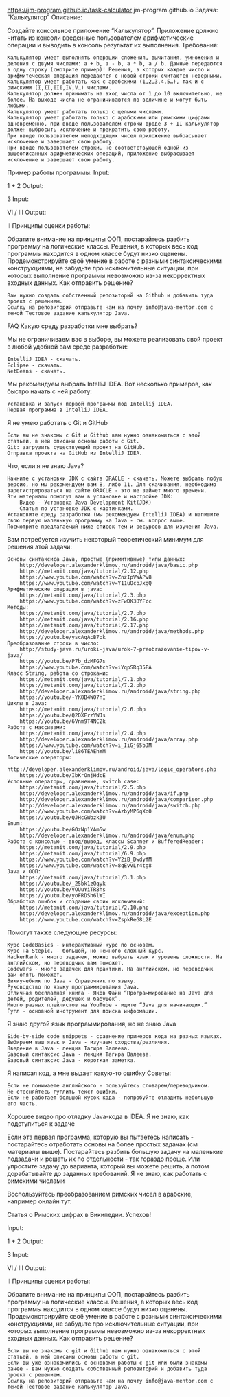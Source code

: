 https://jm-program.github.io/task-calculator
jm-program.github.io
Задача: “Калькулятор”
Описание:

Создайте консольное приложение “Калькулятор”.
Приложение должно читать из консоли введенные пользователем арифметические операции и выводить в консоль результат их выполнения.
Требования:

    Калькулятор умеет выполнять операции сложения, вычитания, умножения и деления с двумя числами: a + b, a - b, a * b, a / b. Данные передаются в одну строку (смотрите пример)! Решения, в которых каждое число и арифмитеческая операция передаются с новой строки считаются неверными.
    Калькулятор умеет работать как с арабскими (1,2,3,4,5…), так и с римскими (I,II,III,IV,V…) числами.
    Калькулятор должен принимать на вход числа от 1 до 10 включительно, не более. На выходе числа не ограничиваются по величине и могут быть любыми.
    Калькулятор умеет работать только с целыми числами.
    Калькулятор умеет работать только с арабскими или римскими цифрами одновременно, при вводе пользователем строки вроде 3 + II калькулятор должен выбросить исключение и прекратить свою работу.
    При вводе пользователем неподходящих чисел приложение выбрасывает исключение и завершает свою работу.
    При вводе пользователем строки, не соответствующей одной из вышеописанных арифметических операций, приложение выбрасывает исключение и завершает свою работу.

Пример работы программы:
Input:

1 + 2
Output:

3
Input:

VI / III
Output:

II
Принципы оценки работы:

Обратите внимание на принципы ООП, постарайтесь разбить программу на логические классы. Решения, в которых весь код программы находится в одном классе будут низко оценены. Продемонстрируйте своё умение в работе с разными синтаксическими конструкциями, не забудьте про исключительные ситуации, при которых выполнение программы невозможно из-за некорректных входных данных.
Как отправить решение?

    Вам нужно создать собственный репозиторий на Github и добавить туда проект с решением.
    Ссылку на репозиторий отправьте нам на почту info@java-mentor.com с темой Тестовое задание калькулятор Java.

FAQ
Какую среду разработки мне выбрать?

Мы не ограничиваем вас в выборе, вы можете реализовать свой проект в любой удобной вам среде разработки:

    IntelliJ IDEA - скачать.
    Eclipse - скачать.
    NetBeans - скачать.

Мы рекомендуем выбрать IntelliJ IDEA. Вот несколько примеров, как быстро начать с ней работу:

    Установка и запуск первой программы под Intellij IDEA.
    Первая программа в IntelliJ IDEA.

Я не умею работать с Git и GitHub

    Если вы не знакомы с Git и Github вам нужно ознакомиться с этой статьей, в ней описаны основы работы с Git.
    Git: загрузить существующий проект на GitHub.
    Отправка проекта на GitHub из IntelliJ IDEA.

Что, если я не знаю Java?

    Начните с установки JDK c сайта ORACLE - скачать. Можете выбрать любую версию, но мы рекомендуем вам 8, либо 11. Для скачивания, необходимо зарегистрироваться на сайте ORACLE - это не займет много времени.
    Эти материалы помогут вам в установке и настройке JDK:
        Видео - Установка Java Development Kit(JDK)
        Статья по установке JDK с картинками.
    Установите среду разработки (мы рекомендуем IntelliJ IDEA) и напишите свою первую маленькую программу на Java - см. вопрос выше.
    Посмотрите предлагаемый ниже список тем и ресурсов для изучения Java.

Вам потребуется изучить некоторый теоретический минимум для решения этой задачи:

    Основы синтаксиса Java, простые (примитивные) типы данных:
        http://developer.alexanderklimov.ru/android/java/basic.php
        https://metanit.com/java/tutorial/2.12.php
        https://www.youtube.com/watch?v=ZnzIpVWAPv8
        https://www.youtube.com/watch?v=Y11uOcbJxgQ
    Арифметические операции в java:
        https://metanit.com/java/tutorial/2.3.php
        https://www.youtube.com/watch?v=zFwDK3BYFcc
    Методы:
        https://metanit.com/java/tutorial/2.7.php
        https://metanit.com/java/tutorial/2.16.php
        https://metanit.com/java/tutorial/2.17.php
        http://developer.alexanderklimov.ru/android/java/methods.php
        https://youtu.be/yscAqAcB7ok
    Преобразование строки в число:
        http://study-java.ru/uroki-java/urok-7-preobrazovanie-tipov-v-java/
        https://youtu.be/P7b_dzMFG7s
        https://www.youtube.com/watch?v=iYqpSRq35PA
    Класс String, работа со строками:
        https://metanit.com/java/tutorial/7.1.php
        https://metanit.com/java/tutorial/7.2.php
        http://developer.alexanderklimov.ru/android/java/string.php
        https://youtu.be/-YK8B4WO7nI
    Циклы в Java:
        https://metanit.com/java/tutorial/2.6.php
        https://youtu.be/Q2DXFrzYWJs
        https://youtu.be/6Vnm9T4NC2k
    Работа с массивами:
        https://metanit.com/java/tutorial/2.4.php
        http://developer.alexanderklimov.ru/android/java/array.php
        https://www.youtube.com/watch?v=i_IiGj65bJM
        https://youtu.be/li86TEAEhYM
    Логические операторы:
        http://developer.alexanderklimov.ru/android/java/logic_operators.php
        https://youtu.be/IbKrOnjHdcE
    Условные операторы, сравнение, switch case:
        https://metanit.com/java/tutorial/2.5.php
        http://developer.alexanderklimov.ru/android/java/if.php
        http://developer.alexanderklimov.ru/android/java/comparison.php
        http://developer.alexanderklimov.ru/android/java/switch.php
        https://www.youtube.com/watch?v=AzbyMP6qXo0
        https://youtu.be/QJHcGWbzk3U
    Enum:
        https://youtu.be/GOzNp1YAm5w
        http://developer.alexanderklimov.ru/android/java/enum.php
    Работа с консолью - ввод/вывод, классы Scanner и BufferedReader:
        https://metanit.com/java/tutorial/2.9.php
        https://metanit.com/java/tutorial/6.9.php
        https://www.youtube.com/watch?v=Y2iB_DwdyfM
        https://www.youtube.com/watch?v=8qEvVLr4tg8
    Java и ООП:
        https://metanit.com/java/tutorial/3.1.php
        https://youtu.be/_25bk1zQqyk
        https://youtu.be/VOUuYiTR8hs
        https://youtu.be/yoFRDSh6lWI
    Обработка ошибок и создание своих исключений:
        https://metanit.com/java/tutorial/2.10.php
        http://developer.alexanderklimov.ru/android/java/exception.php
        https://www.youtube.com/watch?v=ZspkReG8L2E

Помогут также следующие ресурсы:

    Курс CodeBasics - интерактивный курс по основам.
    Курс на Stepic. - большой, но немного сложный курс.
    HackerRank - много задачек, можно выбрать язык и уровень сложности. На английском, но переводчик вам поможет.
    Codewars - много задачек для практики. На английском, но переводчик вам опять поможет.
    Викиучебник по Java - Справочник по языку.
    Руководство по языку программирования Java.
    Отличная бесплатная книга - Яков Файн “Программирование на Java для детей, родителей, дедушек и бабушек”.
    Много разных плейлистов на YouTube - ищите “Java для начинающих.”
    Гугл - основной инструмент для поиска информации.

Я знаю другой язык программирования, но не знаю Java

    Side-by-side code snippets - сравнение примеров кода на разных языках. Выбираем ваш язык и Java - изучаем сходства/различия.
    Введение в Java - лекция Тагира Валеева.
    Базовый синтаксис Java - лекция Тагира Валеева.
    Базовый синтаксис Java - короткая заметка.

Я написал код, а мне выдает какую-то ошибку
Советы:

    Если не понимаете английского - пользуйтесь словарем/переводчиком.
    Не стесняйтесь гуглить текст ошибки.
    Если не работает большой кусок кода - попробуйте отладить небольшую его часть.

Хорошее видео про отладку Java-кода в IDEA.
Я не знаю, как подступиться к задаче

Если эта первая программа, которую вы пытаетесь написать - постарайтесь отработать основы на более простых задачах (см материалы выше).
Постарайтесь разбить большую задачу на маленькие подзадачи и решать их по отдельности - так гораздо проще. Или упростите задачу до варианта, который вы можете решить, а потом дорабатывайте до заданных требований.
Я не знаю, как работать с римскими числами

Воспользуйтесь преобразованием римских чисел в арабские, например онлайн тут.

Статья о Римских цифрах в Википедии.
Успехов!

Input:

1 + 2
Output:

3
Input:

VI / III
Output:

II
Принципы оценки работы:

Обратите внимание на принципы ООП, постарайтесь разбить программу на логические классы. Решения, в которых весь код программы находится в одном классе будут низко оценены. Продемонстрируйте своё умение в работе с разными синтаксическими конструкциями, не забудьте про исключительные ситуации, при которых выполнение программы невозможно из-за некорректных входных данных.
Как отправить решение?

    Если вы не знакомы с git и Github вам нужно ознакомиться с этой статьей, в ней описаны основы работы с git.
    Если вы уже ознакомились с основами работы с git или были знакомы ранее - вам нужно создать собственный репозиторий и добавить туда проект с решением.
    Ссылку на репозиторий отправьте нам на почту info@java-mentor.com с темой Тестовое задание калькулятор Java.